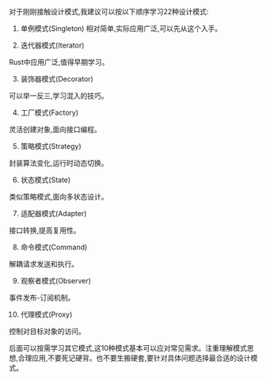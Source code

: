 
对于刚刚接触设计模式,我建议可以按以下顺序学习22种设计模式:

1. 单例模式(Singleton)
相对简单,实际应用广泛,可以先从这个入手。

2. 迭代器模式(Iterator)

Rust中应用广泛,值得早期学习。

3. 装饰器模式(Decorator)

可以举一反三,学习混入的技巧。

4. 工厂模式(Factory)

灵活创建对象,面向接口编程。

5. 策略模式(Strategy)

封装算法变化,运行时动态切换。

6. 状态模式(State)

类似策略模式,面向多状态设计。

7. 适配器模式(Adapter)

接口转换,提高复用性。

8. 命令模式(Command)

解耦请求发送和执行。

9. 观察者模式(Observer)

事件发布-订阅机制。

10. 代理模式(Proxy)

控制对目标对象的访问。

后面可以按需学习其它模式,这10种模式基本可以应对常见需求。注重理解模式思想,合理应用,不要死记硬背。也不要生搬硬套,要针对具体问题选择最合适的设计模式。